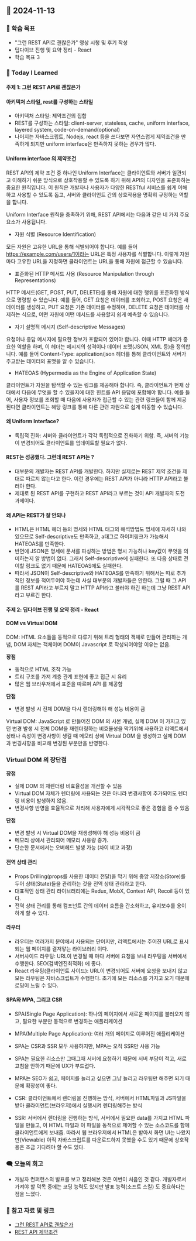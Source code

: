 ## 📆 2024-11-13

### 🔔 학습 목표

- "그런 REST API로 괜찮은가" 영상 시청 및 후기 작성
- 딥다이브 진행 및 요약 정리 - React
- 학습 목표 3

### 🚀 Today I Learned

#### 주제 1: 그런 REST API로 괜찮은가

#### 아키텍처 스타일, rest를 구성하는 스타일

- 아키텍처 스타일: 제약조건의 집합
- REST를 구성하는 스타일: client-server, stateless, cache, uniform interface, layered system, code-on-demand(optional)
- 나머지는 자바스크립트, Nodejs, react 등을 쓰다보면 자연스럽게 제약조건을 만족하게 되지만 uniform interface은 만족하지 못하는 경우가 많다.

#### Uniform interface 의 제약조건

REST API의 제약 조건 중 하나인 Uniform Interface는 클라이언트와 서버가 일관되고 이해하기 쉬운 방식으로 상호작용할 수 있도록 하기 위해 API의 디자인을 표준화하는 중요한 원칙입니다. 이 원칙은 개발자나 사용자가 다양한 RESTful 서비스를 쉽게 이해하고 사용할 수 있도록 돕고, 서버와 클라이언트 간의 상호작용을 명확히 규정하는 역할을 합니다.

Uniform Interface 원칙을 충족하기 위해, REST API에서는 다음과 같은 네 가지 주요 요소가 사용됩니다.

- 자원 식별 (Resource Identification)

모든 자원은 고유한 URL을 통해 식별되어야 합니다.
예를 들어 https://example.com/users/1이라는 URL은 특정 사용자를 식별합니다. 이렇게 자원마다 고유한 URL을 지정하면 클라이언트는 URL을 통해 자원에 접근할 수 있습니다.

- 표준화된 HTTP 메서드 사용 (Resource Manipulation through Representations)

HTTP 메서드(GET, POST, PUT, DELETE)를 통해 자원에 대한 행위를 표준화된 방식으로 명령할 수 있습니다.
예를 들어, GET 요청은 데이터를 조회하고, POST 요청은 새 데이터를 생성하고, PUT 요청은 기존 데이터를 수정하며, DELETE 요청은 데이터를 삭제하는 식으로, 어떤 자원에 어떤 메서드를 사용할지 쉽게 예측할 수 있습니다.

- 자기 설명적 메시지 (Self-descriptive Messages)

요청이나 응답 메시지에 필요한 정보가 포함되어 있어야 합니다. 이때 HTTP 헤더가 중요한 역할을 하며, 이 헤더는 메시지의 성격이나 데이터 포맷(JSON, XML 등)을 정의합니다.
예를 들어 Content-Type: application/json 헤더를 통해 클라이언트와 서버가 주고받는 데이터의 포맷을 알 수 있습니다.

- HATEOAS (Hypermedia as the Engine of Application State)

클라이언트가 자원을 탐색할 수 있는 링크를 제공해야 합니다. 즉, 클라이언트가 현재 상태에서 다음에 무엇을 할 수 있을지에 대한 힌트를 API 응답에 포함해야 합니다.
예를 들어, 사용자 정보를 조회할 때 다음에 사용자가 접근할 수 있는 관련 링크들이 함께 제공된다면 클라이언트는 해당 링크를 통해 다른 관련 자원으로 쉽게 이동할 수 있습니다.

#### 왜 Uniform Interface?

- 독립적 진화: 서버와 클라이언트가 각각 독립적으로 진화하기 위함. 즉, 서버의 기능이 변경되어도 클라이언트를 업데이트할 필요가 없다.

#### REST는 성공했다. 그런데 REST API는 ?

- 대부분의 개발자는 REST API를 개발한다. 하지만 실제로는 REST 제약 조건을 제대로 따르지 않는다고 한다. 이런 경우에는 REST API가 아니라 HTTP API라고 불러야 한다.
- 제대로 된 REST API를 구현하고 REST API라고 부르는 것이 API 개발자의 도전 과제이다.

#### 왜 API는 REST가 잘 안되나

- HTML은 HTML 헤더 등의 명세와 HTML 태그의 해석방법도 명세에 자세히 나와있으므로 Self-descriptive도 만족하고, a태그로 하이퍼링크가 가능해서 HATEOAS를 만족한다.
- 반면에 JSON은 명세에 문서를 파싱하는 방법은 명시 가능하나 key값이 무엇을 의미하는지 알 방법이 없다. 그래서 Self-descriptive에 실패한다. 또 다음 상태로 전이할 링크도 없기 때문에 HATEOAS에도 실패한다.
- 따라서 JSON이 Self-descriptive와 HATEOAS를 만족하기 위해서는 따로 추가적인 정보를 적어두어야 하는데 사실 대부분의 개발자들은 안한다. 그럴 때 그 API를 REST API라고 부르지 말고 HTTP API라고 불러야 하긴 하는데 그냥 REST API라고 부르긴 한다.

#### 주제 2: 딥다이브 진행 및 요약 정리 - React

#### DOM vs Virtual DOM

DOM: HTML 요소들을 동적으로 다루기 위해 트리 형태의 객체로 만들어 관리하는 개념, DOM 자체는 객체이며 DOM이 Javascript 로 작성되어야할 이유는 없음.

**장점**

- 동적으로 HTML 조작 가능
- 트리 구조를 가져 계층 관계 표현에 좋고 접근 시 유리
- 많은 웹 브라우저에서 표준을 따르며 API 를 제공함

**단점**

- 변경 발생 시 전체 DOM을 다시 렌더링해야 해 성능 비용이 큼

Virtual DOM: JavaScript 로 만들어진 DOM 의 사본 개념, 실제 DOM 이 가지고 있던 변경 발생 시 전체 DOM을 재렌더링하는 비효율성을 막기위해 사용하고 리액트에서 상태나 속성이 변경사항이 생길 때 메모리 상에 Virtual DOM 을 생성하고 실제 DOM 과 변경사항을 비교해 변경된 부분만을 반영한다.

### Virtual DOM 의 장단점

**장점**

- 실제 DOM 의 재렌더링 비효율성을 개선할 수 있음
- Virtual DOM 자체가 렌더링에 사용되는 것은 아니라 변경사항이 추가되어도 렌더링 비용이 발생하지 않음.
- 변경사항 반영을 효율적으로 처리해 사용자에게 시각적으로 좋은 경험을 줄 수 있음

**단점**

- 변경 발생 시 Virtual DOM을 재생성해야 해 성능 비용이 큼
- 메모리 상에서 관리되어 메모리 사용량 증가.
- 단순한 문서에서는 오버헤드 발생 가능 (차이 비교 과정)

#### 전역 상태 관리

- Props Drilling(props를 사용한 데이터 전달)을 막기 위해 중앙 저장소(Store)를 두어 상태(State)들을 관리하는 것을 전역 상태 관리라고 한다.
- 대표적인 상태 관리 라이브러리에는 Redux, MobX, Context API, Recoil 등이 있다.
- 전역 상태 관리를 통해 컴포넌트 간의 데이터 흐름을 간소화하고, 유지보수를 용이하게 할 수 있다.

#### 라우터

- 라우터는 여러가지 분야에서 사용되는 단어지만, 리액트에서는 주어진 URL로 표시되는 웹 페이지를 결저앟는 라이브러리 이다.
- 서버사이드 라우팅: URL이 변경될 때 마다 서버에 요청을 보내 라우팅을 서버에서 수행한다. SEO(검색엔진최적화) 에 좋다.
- React 라우팅(클라이언트 사이드): URL이 변경되어도 서버에 요청을 보내지 않고 모든 라우팅은 자바스크립트가 수행한다. 초기에 모든 리소스를 가지고 오기 때문에 로딩이 느릴 수 있다.

#### SPA와 MPA, 그리고 CSR

- SPA(Single Page Application): 하나의 페이지에서 새로운 페이지를 불러오지 않고, 필요한 부분만 동적으로 변경하는 애플리케이션
- MPA(Multiple Page Application): 여러 개의 페이지로 이루어진 애플리케이션
- SPA는 CSR과 SSR 모두 사용하지만, MPA는 오직 SSR만 사용 가능

- SPA는 필요한 리소스만 그때그때 서버에 요청하기 때문에 서버 부담이 적고, 새로고침을 안하기 때문에 UX가 부드럽다.
- MPA는 SEO가 쉽고, 페이지를 늘리고 싶으면 그냥 늘리고 라우팅만 해주면 되기 때문에 확장성이 좋다.

- CSR: 클라이언트에서 렌더링을 진행하는 방식, 서버에서 HTML파일과 JS파일을 받아 클라이언트(브라우저)에서 실행시켜 렌더링해주는 방식
- SSR: 서버에서 렌더링을 진행하는 방식, 서버에서 필요한 data를 가지고 HTML 파일을 만들고, 이 HTML 파일과 이 파일을 동적으로 제어할 수 있는 소스코드를 함께 클라이언트에게 보내줌. 따라서 웹 브라우저에서 HTML은 받아서 화면 UI는 나왔지만(Viewable) 아직 자바스크립트를 다운로드하지 못했을 수도 있기 때문에 상호작용은 조금 기다려야 할 수도 있다.

### 🗨️ 오늘의 회고

- 개발자 컨퍼런스의 발표를 보고 정리해본 것은 이번이 처음인 것 같다. 개발자로서 가져야 할 덕목 중에는 코딩 능력도 있지만 발표 능력(소프트 스킬) 도 중요하다는 점을 느꼈다.

### 📰 참고 자료 및 링크

- [그런 REST API로 괜찮은가](https://www.youtube.com/watch?v=RP_f5dMoHFc)
- [REST API 제약조건](https://velog.io/@kms8571/REST%EB%A5%BC-%EC%9C%84%ED%95%9C-uniform-interface)
